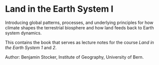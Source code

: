 # Land in the Earth System I

Introducing global patterns, processes, and underlying principles for how climate shapes the terrestrial biosphere and how land feeds back to Earth system dynamics.

This contains the book that serves as lecture notes for the course *Land in the Earth System 1* and *2*.

Author: Benjamin Stocker, Institute of Geography, University of Bern.
